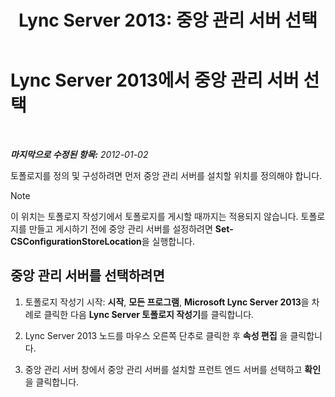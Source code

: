 ﻿---
title: 'Lync Server 2013: 중앙 관리 서버 선택'
TOCTitle: 중앙 관리 서버 선택
ms:assetid: 1ca6b7d0-125c-4727-aac4-2d683d23394d
ms:mtpsurl: https://technet.microsoft.com/ko-kr/library/JJ204726(v=OCS.15)
ms:contentKeyID: 49302987
ms.date: 08/10/2015
mtps_version: v=OCS.15
ms.translationtype: HT
---

# Lync Server 2013에서 중앙 관리 서버 선택

 

_**마지막으로 수정된 항목:** 2012-01-02_

토폴로지를 정의 및 구성하려면 먼저 중앙 관리 서버를 설치할 위치를 정의해야 합니다.


> [!NOTE]
> 이 위치는 토폴로지 작성기에서 토폴로지를 게시할 때까지는 적용되지 않습니다. 토폴로지를 만들고 게시하기 전에 중앙 관리 서버를 설정하려면 <STRONG>Set-CSConfigurationStoreLocation</STRONG>을 실행합니다.



## 중앙 관리 서버를 선택하려면

1.  토폴로지 작성기 시작: **시작**, **모든 프로그램**, **Microsoft Lync Server 2013**을 차례로 클릭한 다음 **Lync Server 토폴로지 작성기**를 클릭합니다.

2.  Lync Server 2013 노드를 마우스 오른쪽 단추로 클릭한 후 **속성 편집** 을 클릭합니다.

3.  중앙 관리 서버 창에서 중앙 관리 서버를 설치할 프런트 엔드 서버를 선택하고 **확인** 을 클릭합니다.

